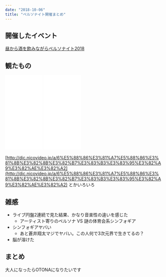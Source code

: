 ```yaml
---
date: "2018-10-06"
title: "ペルソナイト開催まとめ"
---
```


## 開催したイベント

[昼から酒を飲みながらペルソナイト2018](https://personight.connpass.com/event/99702/)

## 観たもの

<iframe style="width:120px;height:240px;" marginwidth="0" marginheight="0" scrolling="no" frameborder="0" src="//rcm-fe.amazon-adsystem.com/e/cm?lt1=_blank&bc1=000000&IS2=1&bg1=FFFFFF&fc1=000000&lc1=0000FF&t=razon-22&language=ja_JP&o=9&p=8&l=as4&m=amazon&f=ifr&ref=as_ss_li_til&asins=B07F9D1LYN&linkId=eb55fcfb06dc4a08eb1fdfa41d27412c"></iframe>

<iframe style="width:120px;height:240px;" marginwidth="0" marginheight="0" scrolling="no" frameborder="0" src="//rcm-fe.amazon-adsystem.com/e/cm?lt1=_blank&bc1=000000&IS2=1&bg1=FFFFFF&fc1=000000&lc1=0000FF&t=razon-22&language=ja_JP&o=9&p=8&l=as4&m=amazon&f=ifr&ref=as_ss_li_til&asins=B07DV8WTD4&linkId=3c644099debf5edab3f98ec86466a27b"></iframe>

[http://dic.nicovideo.jp/a/6%E5%88%86%E3%81%A7%E5%88%86%E3%81%8B%E3%82%8B%E3%82%B7%E3%83%B3%E3%83%95%E3%82%A9%E3%82%AE%E3%82%A2](http://dic.nicovideo.jp/a/6%E5%88%86%E3%81%A7%E5%88%86%E3%81%8B%E3%82%8B%E3%82%B7%E3%83%B3%E3%83%95%E3%82%A9%E3%82%AE%E3%82%A2) とかいろいろ

## 雑感

- ライブ円盤2連続で見た結果、かなり音楽性の違いを感じた
  - アーティスト寄りのペルソナ VS 謎の体育会系シンフォギア
- シンフォギアヤバい
  - あと蒼井翔太マジでヤバい。この人何で3次元界で生きてるの？
- 脳が溶けた

## まとめ

大人になったらOTONAになりたいです